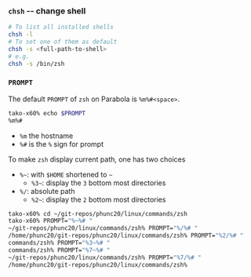 ### `chsh` -- change shell
```bash
# To list all installed shells
chsh -l
# To set one of them as default
chsh -s <full-path-to-shell>
# e.g.
chsh -s /bin/zsh
```

### `PROMPT`
The default `PROMPT` of `zsh` on Parabola is `%m%#<space>`.
```zsh
tako-x60% echo $PROMPT
%m%#
```

- `%m` the hostname
- `%#` is the `%` sign for prompt

To make `zsh` display current path, one has two choices

- `%~`: with `$HOME` shortened to `~`
  - `%3~`: display the `3` bottom most directories
- `%/`: absolute path
  - `%2~`: display the `2` bottom most directories

```zsh
tako-x60% cd ~/git-repos/phunc20/linux/commands/zsh
tako-x60% PROMPT="%~%# "
~/git-repos/phunc20/linux/commands/zsh% PROMPT="%/%# "
/home/phunc20/git-repos/phunc20/linux/commands/zsh% PROMPT="%2/%# "
commands/zsh% PROMPT="%3~%# "
commands/zsh% PROMPT="%7~%# "
~/git-repos/phunc20/linux/commands/zsh% PROMPT="%7/%# "
/home/phunc20/git-repos/phunc20/linux/commands/zsh%
```





